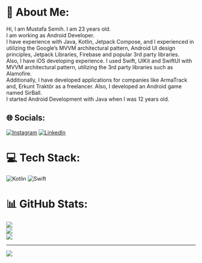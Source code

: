 # 💫 About Me:
Hi, I am Mustafa Semih. I am 23 years old.<br>I am working as Android Developer.<br>I have experience with Java, Kotlin, Jetpack Compose, and I experienced in utilizing the Google’s MVVM architectural pattern, Android UI design principles, Jetpack Libraries, Firebase and popular 3rd party libraries.<br>Also, I have iOS developing experience. I used Swift, UIKit and SwiftUI with MVVM architectural pattern, utilizing the 3rd party libraries such as Alamofire.<br>Additionally, I have developed applications for companies like ArmaTrack and, Erkunt Traktör as a freelancer. Also, I developed an Android game named SirBall.<br>I started Android Development with Java when I was 12 years old.


## 🌐 Socials:
[![Instagram](https://img.shields.io/badge/Instagram-%23E4405F.svg?logo=Instagram&logoColor=white)](https://instagram.com/the.msy) [![LinkedIn](https://img.shields.io/badge/LinkedIn-%230077B5.svg?logo=linkedin&logoColor=white)](https://linkedin.com/in/themsy) 

# 💻 Tech Stack:
![Kotlin](https://img.shields.io/badge/kotlin-%237F52FF.svg?style=for-the-badge&logo=kotlin&logoColor=white) ![Swift](https://img.shields.io/badge/swift-F54A2A?style=for-the-badge&logo=swift&logoColor=white)
# 📊 GitHub Stats:
![](https://github-readme-stats.vercel.app/api?username=msemihyaman&theme=one_dark_pro&hide_border=true&include_all_commits=true&count_private=true)<br/>
![](https://github-readme-streak-stats.herokuapp.com/?user=msemihyaman&theme=one_dark_pro&hide_border=true)<br/>
![](https://github-readme-stats.vercel.app/api/top-langs/?username=msemihyaman&theme=one_dark_pro&hide_border=true&include_all_commits=true&count_private=true&layout=compact)

---
[![](https://visitcount.itsvg.in/api?id=msemihyaman&icon=0&color=1)](https://visitcount.itsvg.in)

<!-- Proudly created with GPRM ( https://gprm.itsvg.in ) -->
